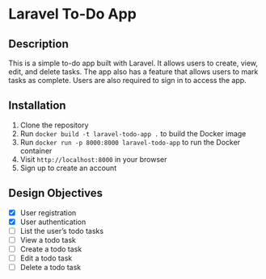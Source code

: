 # Laravel To-Do App

## Description

This is a simple to-do app built with Laravel. It allows users to create, view, edit, and delete tasks. The app also has a feature that allows users to mark tasks as complete. Users are also required to sign in to access the app.

## Installation

1. Clone the repository
2. Run `docker build -t laravel-todo-app .` to build the Docker image
3. Run `docker run -p 8000:8000 laravel-todo-app` to run the Docker container
4. Visit `http://localhost:8000` in your browser
5. Sign up to create an account

## Design Objectives

- [x] User registration
- [x] User authentication
- [ ] List the user’s todo tasks
- [ ] View a todo task
- [ ] Create a todo task
- [ ] Edit a todo task
- [ ] Delete a todo task
